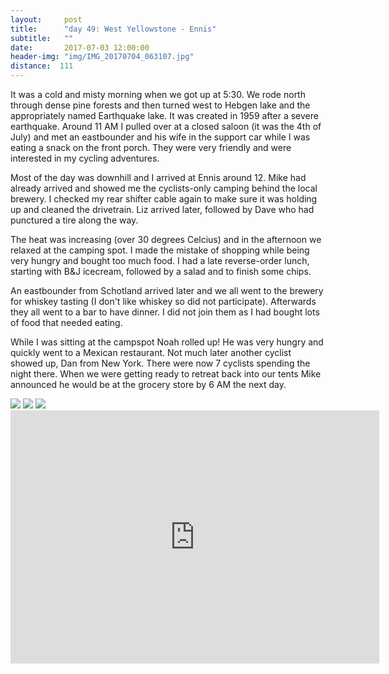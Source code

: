 ```yaml
---
layout:     post
title:      "day 49: West Yellowstone - Ennis"
subtitle:   ""
date:       2017-07-03 12:00:00
header-img: "img/IMG_20170704_063107.jpg"
distance:  111
---
```


It was a cold and misty morning when we got up at 5:30.
We rode north through dense pine forests and then turned west to Hebgen lake and the appropriately named Earthquake lake.
It was created in 1959 after a severe earthquake.
Around 11 AM I pulled over at a closed saloon (it was the 4th of July) and met an eastbounder and his wife in the support car while I was eating a snack on the front porch.
They were very friendly and were interested in my cycling adventures.

Most of the day was downhill and I arrived at Ennis around 12.
Mike had already arrived and showed me the cyclists-only camping behind the local brewery.
I checked my rear shifter cable again to make sure it was holding up and cleaned the drivetrain.
Liz arrived later, followed by Dave who had punctured a tire along the way.

The heat was increasing (over 30 degrees Celcius) and in the afternoon we relaxed at the camping spot.
I made the mistake of shopping while being very hungry and bought too much food.
I had a late reverse-order lunch, starting with B&J icecream, followed by a salad and to finish some chips.

An eastbounder from Schotland arrived later and we all went to the brewery for whiskey tasting (I don't like whiskey so did not participate).
Afterwards they all went to a bar to have dinner.
I did not join them as I had bought lots of food that needed eating.

While I was sitting at the campspot Noah rolled up! He was very hungry and quickly went to a Mexican restaurant.
Not much later another cyclist showed up, Dan from New York.
There were now 7 cyclists spending the night there.
When we were getting ready to retreat back into our tents Mike announced he would be at the grocery store by 6 AM the next day.


<img src="{{ site.baseurl }}/img/IMG_20170704_082330.jpg">
<span class="caption text-muted"></span>

<img src="{{ site.baseurl }}/img/IMG_20170704_084720.jpg">
<span class="caption text-muted"></span>

<img src="{{ site.baseurl }}/img/IMG_20170704_101450.jpg">
<span class="caption text-muted"></span>

<iframe height='405' width='590' frameborder='0' allowtransparency='true' scrolling='no' src='https://www.strava.com/activities/1067554160/embed/80f3eb5ee6984b026be6f517eaf940b977381814'></iframe>
